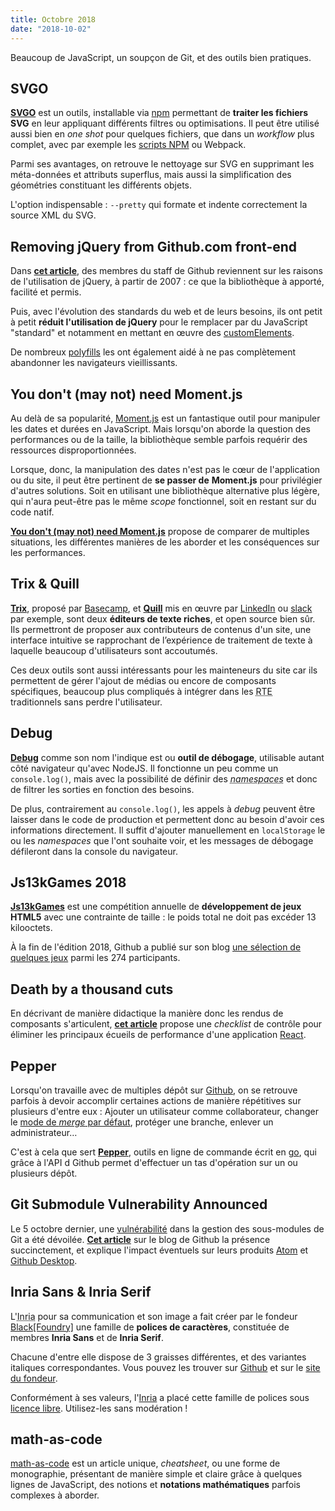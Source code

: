 ```yaml
---
title: Octobre 2018
date: "2018-10-02"
---
```


Beaucoup de JavaScript, un soupçon de Git, et des outils bien pratiques.

## SVGO

**[SVGO][]** est un outils, installable via [npm][] permettant de
**traiter les fichiers SVG** en leur appliquant différents filtres ou
optimisations. Il peut être utilisé aussi bien en *one shot* pour
quelques fichiers, que dans un *workflow* plus complet, avec par
exemple les [scripts NPM][] ou Webpack.

Parmi ses avantages, on retrouve le nettoyage sur SVG en supprimant
les méta-données et attributs superflus, mais aussi la
simplification des géométries constituant les différents objets.

L'option indispensable : `--pretty` qui formate et indente
correctement la source XML du SVG.

[SVGO]: https://github.com/svg/svgo
[npm]: https://www.npmjs.com/package/svgo
[scripts NPM]: https://docs.npmjs.com/cli/run-script

## Removing jQuery from Github.com front-end

Dans **[cet article][github jquery]**, des membres du staff de Github
reviennent sur les raisons de l'utilisation de jQuery, à partir de
2007&nbsp;: ce que la bibliothèque à apporté, facilité et permis.

Puis, avec l'évolution des standards du web et de leurs besoins, ils ont
petit à petit **réduit l'utilisation de jQuery** pour le remplacer par
du JavaScript "standard" et notamment en mettant en œuvre des
[customElements][].

De nombreux [polyfills][] les ont également aidé à ne pas complètement
abandonner les navigateurs vieillissants.

[github jquery]: https://githubengineering.com/removing-jquery-from-github-frontend/
[customElements]: https://developer.mozilla.org/fr/docs/Web/API/Window/customElements
[polyfills]: https://fr.wikipedia.org/wiki/Polyfill "prothèse d'émulation"

## You don't (may not) need Moment.js

Au delà de sa popularité, [Moment.js][] est un fantastique outil pour
manipuler les dates et durées en JavaScript. Mais lorsqu'on aborde la
question des performances ou de la taille, la bibliothèque semble
parfois requérir des ressources disproportionnées.

Lorsque, donc, la manipulation des dates n'est pas le cœur de
l'application ou du site, il peut être pertinent de **se passer de**
**Moment.js** pour privilégier d'autres solutions. Soit en utilisant une
bibliothèque alternative plus légère, qui n'aura peut-être pas le même
*scope* fonctionnel, soit en restant sur du code natif.

**[You don't (may not) need Moment.js][YDNM]** propose de comparer de
multiples situations, les différentes manières de les aborder et les
conséquences sur les performances.

[Moment.js]: https://momentjs.com/
[YDNM]: https://github.com/you-dont-need/You-Dont-Need-Momentjs

## Trix & Quill

**[Trix][]**, proposé par [Basecamp][], et **[Quill][]** mis en œuvre
par [LinkedIn][] ou [slack][] par exemple, sont deux
**éditeurs de texte riches**, et open source bien sûr. Ils permettront
de proposer aux contributeurs de contenus d'un site, une interface
intuitive se rapprochant de l’expérience de traitement de texte à
laquelle beaucoup d'utilisateurs sont accoutumés.

Ces deux outils sont aussi intéressants pour les mainteneurs du site
car ils permettent de gérer l'ajout de médias ou encore de composants
spécifiques, beaucoup plus compliqués à intégrer dans les
<abbr title="Rich-Text Editors, ou éditeurs de texte formaté">RTE</abbr>
traditionnels sans perdre l'utilisateur.

[Trix]: https://github.com/basecamp/trix
[Quill]: https://basecamp.com/
[Basecamp]: https://github.com/quilljs/quill/
[LinkedIn]: http://linkedin.com/
[slack]: https://slack.com/

## Debug

**[Debug][]** comme son nom l'indique est ou **outil de débogage**,
utilisable autant côté navigateur qu'avec NodeJS. Il fonctionne un peu
comme un `console.log()`, mais avec la possibilité de définir des
*<abbr title="espaces de nommage">namespaces</abbr>* et donc de filtrer
les sorties en fonction des besoins.

De plus, contrairement au `console.log()`, les appels à *debug* peuvent
être laisser dans le code de production et permettent donc au besoin
d'avoir ces informations directement. Il suffit d'ajouter manuellement
en `localStorage` le ou les *namespaces* que l'ont souhaite voir, et les
messages de débogage défileront dans la console du navigateur.

[Debug]: https://github.com/visionmedia/debug

## Js13kGames 2018

**[Js13kGames][]** est une compétition annuelle de
**développement de jeux HTML5** avec une contrainte de taille : le poids
total ne doit pas excéder 13 kilooctets.

À la fin de l'édition 2018, Github a publié sur son blog
[une sélection de quelques jeux][Github Js13k] parmi les 274
participants.

[Js13kGames]: http://js13kgames.com/
[Github Js13k]: https://blog.github.com/2018-10-05-js13kgames-highlights-2018/

## Death by a thousand cuts

En décrivant de manière didactique la manière donc les rendus de
composants s'articulent, **[cet article][Death by a thousand cuts]**
propose une *checklist* de contrôle pour éliminer les principaux écueils
de performance d'une application [React][].

[Death by a thousand cuts]: https://logrocket-blog.ghost.io/death-by-a-thousand-cuts-a-checklist-for-eliminating-common-react-performance-issues/ "Death by a thousand cuts - a checklist for eliminating common React performance issues"
[React]: https://reactjs.org/

## Pepper

Lorsqu'on travaille avec de multiples dépôt sur [Github][], on se
retrouve parfois à devoir accomplir certaines actions de manière
répétitives sur plusieurs d'entre eux : Ajouter un utilisateur comme
collaborateur, changer le
[mode de *merge* par défaut](https://help.github.com/articles/about-pull-request-merges/),
protéger une branche, enlever un administrateur…

C'est à cela que sert **[Pepper][]**, outils en ligne de commande écrit
en [go][], qui grâce à l'API d Github permet d'effectuer un tas
d'opération sur un ou plusieurs dépôt.

[Github]: https://github.com
[Pepper]: https://github.com/genuinetools/pepper/
[go]: https://golang.org/

## Git Submodule Vulnerability Announced

Le 5 octobre dernier, une [vulnérabilité][Git CVE] dans la gestion des
sous-modules de Git a été dévoilée.
**[Cet article][Git Submodule Vulnerability Announced]** sur le blog de
Github la présence succinctement, et explique l'impact éventuels sur
leurs produits [Atom][] et [Github Desktop][].

[Git CVE]: https://nvd.nist.gov/vuln/detail/CVE-2018-17456 "CVE-2018-17456"
[Git Submodule Vulnerability Announced]: https://blog.github.com/2018-10-05-git-submodule-vulnerability/
[Atom]: https://atom.io/
[Github Desktop]: https://desktop.github.com/

## Inria Sans & Inria Serif

L'<abbr title="Institut national de recherche en informatique et en automatique">Inria</abbr>
pour sa communication et son image a fait créer par le fondeur
[Black[Foundry]][BlackFoundry] une famille de
**polices de caractères**, constituée de membres  **Inria Sans** et de
**Inria Serif**.

Chacune d'entre elle dispose de 3 graisses différentes, et des variantes
italiques correspondantes. Vous pouvez les trouver sur
[Github][Github InriaFonts] et sur le [site du fondeur][].

Conformément à ses valeurs, l'[Inria][] a placé cette famille de polices
sous [licence libre][Licence SIL].  Utilisez-les sans modération !

[BlackFoundry]: https://black-foundry.com/ "Black Foundry"
[Github InriaFonts]: https://github.com/BlackFoundry/InriaFonts "Inria Sans and Inria Serif"
[site du fondeur]: https://black-foundry.com/blog/inria-serif-and-inria/ "Inria Serif and Inria Sans"
[Inria]: https://www.inria.fr/ "Institut national de recherche en informatique et en automatique"
[Licence SIL]: https://github.com/BlackFoundry/InriaFonts/blob/master/LICENSE.txt "SIL Open Font License 1.1"

## math-as-code

[math-as-code][] est un article unique, *cheatsheet*, ou une forme de
monographie, présentant de manière simple et claire grâce à quelques
lignes de JavaScript, des notions et **notations mathématiques** parfois
complexes à aborder.

[math-as-code]: https://github.com/Jam3/math-as-code
